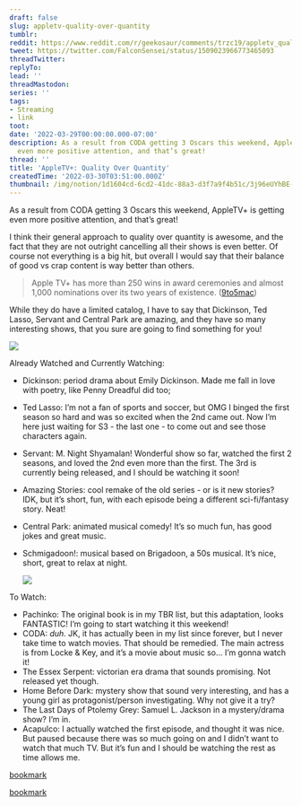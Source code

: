```yaml
---
draft: false
slug: appletv-quality-over-quantity
tumblr:
reddit: https://www.reddit.com/r/geekosaur/comments/trzc19/appletv_quality_over_quantity/
tweet: https://twitter.com/FalconSensei/status/1509023966773465093
threadTwitter:
replyTo:
lead: ''
threadMastodon:
series: ''
tags:
- Streaming
- link
toot:
date: '2022-03-29T00:00:00.000-07:00'
description: As a result from CODA getting 3 Oscars this weekend, AppleTV+ is getting
  even more positive attention, and that’s great!
thread: ''
title: 'AppleTV+: Quality Over Quantity'
createdTime: '2022-03-30T03:51:00.000Z'
thumbnail: /img/notion/1d1604cd-6cd2-41dc-88a3-d3f7a9f4b51c/3j96eUYhBE-1200.jpeg
---
```


As a result from CODA getting 3 Oscars this weekend, AppleTV+ is getting even more positive attention, and that’s great!

I think their general approach to quality over quantity is awesome, and the fact that they are not outright cancelling all their shows is even better. Of course not everything is a big hit, but overall I would say that their balance of good vs crap content is way better than others.

> Apple TV+ has more than 250 wins in award ceremonies and almost 1,000 nominations over its two years of existence. ([9to5mac](https://9to5mac.com/2022/03/29/wsj-apple-tv-praised-by-quality-over-quantity-nearly-doubled-its-revenue-in-2021/))

While they do have a limited catalog, I have to say that Dickinson, Ted Lasso, Servant and Central Park are amazing, and they have so many interesting shows, that you sure are going to find something for you!

![](/img/notion/1d1604cd-6cd2-41dc-88a3-d3f7a9f4b51c/lOJkxs5vWH-480.gif)

Already Watched and Currently Watching:

- Dickinson: period drama about Emily Dickinson. Made me fall in love with poetry, like Penny Dreadful did too;
- Ted Lasso: I’m not a fan of sports and soccer, but OMG I binged the first season so hard and was so excited when the 2nd came out. Now I’m here just waiting for S3 - the last one - to come out and see those characters again.
- Servant: M. Night Shyamalan! Wonderful show so far, watched the first 2 seasons, and loved the 2nd even more than the first. The 3rd is currently being released, and I should be watching it soon!
- Amazing Stories: cool remake of the old series - or is it new stories? IDK, but it’s short, fun, with each episode being a different sci-fi/fantasy story. Neat!
- Central Park: animated musical comedy! It’s so much fun, has good jokes and great music.
- Schmigadoon!: musical based on Brigadoon, a 50s musical. It’s nice, short, great to relax at night.

	![](/img/notion/1d1604cd-6cd2-41dc-88a3-d3f7a9f4b51c/lHjyfZ4gmB-600.gif)

To Watch:

- Pachinko: The original book is in my TBR list, but this adaptation, looks FANTASTIC! I’m going to start watching it this weekend!
- CODA: _duh._ JK, it has actually been in my list since forever, but I never take time to watch movies. That should be remedied. The main actress is from Locke & Key, and it’s a movie about music so... I’m gonna watch it!
- The Essex Serpent: victorian era drama that sounds promising. Not released yet though.
- Home Before Dark: mystery show that sound very interesting, and has a young girl as protagonist/person investigating. Why not give it a try?
- The Last Days of Ptolemy Grey: Samuel L. Jackson in a mystery/drama show? I’m in.
- Acapulco: I actually watched the first episode, and thought it was nice. But paused because there was so much going on and I didn’t want to watch that much TV. But it’s fun and I should be watching the rest as time allows me.

[bookmark](https://9to5mac.com/2022/03/29/wsj-apple-tv-praised-by-quality-over-quantity-nearly-doubled-its-revenue-in-2021/)

[bookmark](https://www.wsj.com/articles/apples-quality-over-quantity-approach-pays-off-at-oscars-11648499685)
